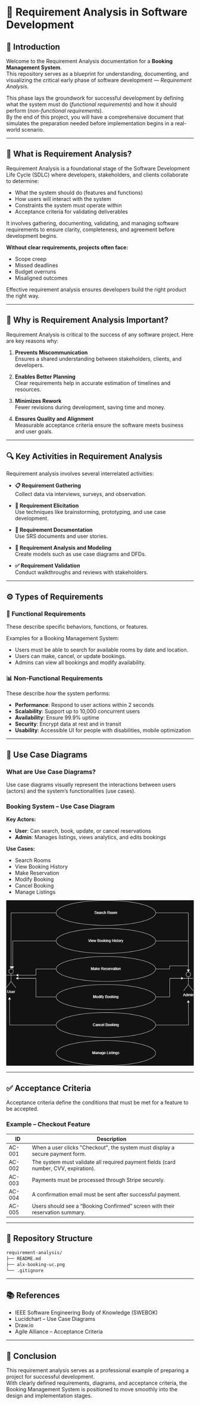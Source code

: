 
# 📘 Requirement Analysis in Software Development

## 🧠 Introduction

Welcome to the Requirement Analysis documentation for a **Booking Management System**.  
This repository serves as a blueprint for understanding, documenting, and visualizing the critical early phase of software development — *Requirement Analysis*.

This phase lays the groundwork for successful development by defining what the system must do (*functional requirements*) and how it should perform (*non-functional requirements*).  
By the end of this project, you will have a comprehensive document that simulates the preparation needed before implementation begins in a real-world scenario.

---

## 📖 What is Requirement Analysis?

Requirement Analysis is a foundational stage of the Software Development Life Cycle (SDLC) where developers, stakeholders, and clients collaborate to determine:

- What the system should do (features and functions)
- How users will interact with the system
- Constraints the system must operate within
- Acceptance criteria for validating deliverables

It involves gathering, documenting, validating, and managing software requirements to ensure clarity, completeness, and agreement before development begins.

**Without clear requirements, projects often face:**

- Scope creep  
- Missed deadlines  
- Budget overruns  
- Misaligned outcomes  

Effective requirement analysis ensures developers build the right product the right way.

---

## 🎯 Why is Requirement Analysis Important?

Requirement Analysis is critical to the success of any software project. Here are key reasons why:

1. **Prevents Miscommunication**  
   Ensures a shared understanding between stakeholders, clients, and developers.

2. **Enables Better Planning**  
   Clear requirements help in accurate estimation of timelines and resources.

3. **Minimizes Rework**  
   Fewer revisions during development, saving time and money.

4. **Ensures Quality and Alignment**  
   Measurable acceptance criteria ensure the software meets business and user goals.

---

## 🔍 Key Activities in Requirement Analysis

Requirement analysis involves several interrelated activities:

- **📋 Requirement Gathering**  
  Collect data via interviews, surveys, and observation.

- **🔎 Requirement Elicitation**  
  Use techniques like brainstorming, prototyping, and use case development.

- **📝 Requirement Documentation**  
  Use SRS documents and user stories.

- **📐 Requirement Analysis and Modeling**  
  Create models such as use case diagrams and DFDs.

- **✅ Requirement Validation**  
  Conduct walkthroughs and reviews with stakeholders.

---

## ⚙️ Types of Requirements

### 🧩 Functional Requirements

These describe specific behaviors, functions, or features.

Examples for a Booking Management System:

- Users must be able to search for available rooms by date and location.
- Users can make, cancel, or update bookings.
- Admins can view all bookings and modify availability.

### 📊 Non-Functional Requirements

These describe *how* the system performs:

- **Performance**: Respond to user actions within 2 seconds  
- **Scalability**: Support up to 10,000 concurrent users  
- **Availability**: Ensure 99.9% uptime  
- **Security**: Encrypt data at rest and in transit  
- **Usability**: Accessible UI for people with disabilities, mobile optimization  

---

## 🧾 Use Case Diagrams

### What are Use Case Diagrams?

Use case diagrams visually represent the interactions between users (actors) and the system’s functionalities (use cases).

### Booking System – Use Case Diagram

**Key Actors:**

- **User**: Can search, book, update, or cancel reservations  
- **Admin**: Manages listings, views analytics, and edits bookings  

**Use Cases:**

- Search Rooms  
- View Booking History  
- Make Reservation  
- Modify Booking  
- Cancel Booking  
- Manage Listings  

![Use Case Diagram](https://github.com/aichalahnite/requirement-analysis/blob/e60abe1118b8f3a8697f9d040863029c86ae8d8c/alx-booking-uc.png)

---

## ✅ Acceptance Criteria

Acceptance criteria define the conditions that must be met for a feature to be accepted.

### Example – Checkout Feature

| ID     | Description |
|--------|-------------|
| AC-001 | When a user clicks "Checkout", the system must display a secure payment form. |
| AC-002 | The system must validate all required payment fields (card number, CVV, expiration). |
| AC-003 | Payments must be processed through Stripe securely. |
| AC-004 | A confirmation email must be sent after successful payment. |
| AC-005 | Users should see a “Booking Confirmed” screen with their reservation summary. |

---

## 📁 Repository Structure

```
requirement-analysis/
├── README.md
├── alx-booking-uc.png
└── .gitignore
```

---

## 📚 References

- IEEE Software Engineering Body of Knowledge (SWEBOK)  
- Lucidchart – Use Case Diagrams  
- Draw.io  
- Agile Alliance – Acceptance Criteria

---

## 🏁 Conclusion

This requirement analysis serves as a professional example of preparing a project for successful development.  
With clearly defined requirements, diagrams, and acceptance criteria, the Booking Management System is positioned to move smoothly into the design and implementation stages.
